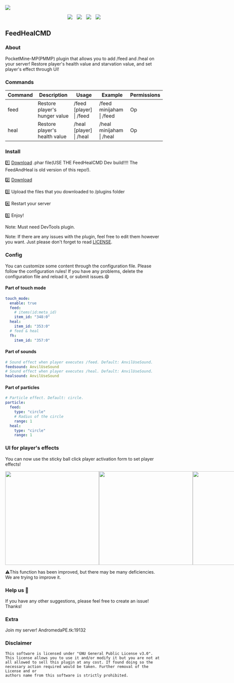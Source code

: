 <p align="center" style="display:flex;flex-direction: column;">
<img src="https://github.com/minijaham/FeedHealCMD/blob/master/img/Steak.png?raw=true">
</p>
<p align="center">
<a href="http://hits.dwyl.com/minijaham/FeedHealCMD"><img src="http://hits.dwyl.com/minijaham/FeedHealCMD.svg" style="margin:0 5px"></a>
<a href="https://github.com/minijaham/FeedHealCMD/blob/master/LICENSE"><img src="https://img.shields.io/github/license/minijaham/FeedHealCMD" style="margin:0 5px"></a>
<a href="https://poggit.pmmp.io/ci/minijaham/FeedHealCMD"><img src="https://img.shields.io/badge/-Download-blue" style="margin:0 5px"></a>
<a href="https://bit.ly/APEdiscord"><img src="https://img.shields.io/badge/Discord-AndromedaPE-brightgreen?logo=discord" style="margin:0 5px"></a>
</p>

## FeedHealCMD

### About

PocketMine-MP(PMMP) plugin that allows you to add /feed and /heal on your server!
Restore player's health value and starvation value, and set player's effect through UI!

### Commands

| Command | Description                   | Usage                   | Example                  | Permissions |
| ------- | ----------------------------- | ----------------------- | ------------------------ | ----------- |
| feed    | Restore player's hunger value | /feed [player] \| /feed | /feed minijaham \| /feed | Op          |
| heal    | Restore player's health value | /heal [player] \| /heal | /heal minijaham \| /heal | Op          |

### Install

:one: [Download](https://poggit.pmmp.io/ci/minijaham/FeedHealCMD) .phar file(USE THE FeedHealCMD Dev build!!!! The FeedAndHeal is old version of this repo!).

:two: [Download](https://github.com/zRains/GForm) 

:three: Upload the files that you downloaded to /plugins folder

:four: Restart your server

:five: Enjoy!

Note: Must need DevTools plugin.

Note: If there are any issues with the plugin, feel free to edit them however you want. Just please don't forget to read [LICENSE](https://github.com/minijaham/FeedHealCMD/blob/master/LICENSE).

### Config

You can customize some content through the configuration file. Please follow the configuration rules! If you have any problems, delete the configuration file and reload it, or submit issues.:smile:

#### Part of touch mode

```yaml
touch_mode:
  enable: true
  feed:
    # items(id:meta_id)
    item_id: "348:0"
  heal:
    item_id: "353:0"
  # feed & heal
  fh:
    item_id: "357:0"
```

#### Part of sounds

```yaml
# Sound effect when player executes /feed. Default: AnvilUseSound.
feedsound: AnvilUseSound
# Sound effect when player executes /heal. Default: AnvilUseSound.
healsound: AnvilUseSound
```

#### Part of particles

```yaml
# Particle effect. Default: circle.
particle:
  feed:
    type: "circle"
    # Radius of the circle
    range: 1
  heal:
    type: "circle"
    range: 1
```

### UI for player's effects

You can now use the sticky ball click player activation form to set player effects!

<div style="display:flex;">
<img src="https://github.com/minijaham/FeedHealCMD/blob/extend/img/1.jpg?raw=true" width="300px">
<img src="https://github.com/minijaham/FeedHealCMD/blob/extend/img/2.jpg?raw=true" width="300px">
<img src="https://github.com/minijaham/FeedHealCMD/blob/extend/img/3.jpg?raw=true" width="300px">
<img src="https://github.com/minijaham/FeedHealCMD/blob/extend/img/4.jpg?raw=true" width="300px">
</div>

:warning:This function has been improved, but there may be many deficiencies. We are trying to improve it.

### Help us :wave:

If you have any other suggestions, please feel free to create an issue! Thanks!

### Extra

Join my server! AndromedaPE.tk:19132

### Disclaimer

```
This software is licensed under "GNU General Public License v3.0".
This license allows you to use it and/or modify it but you are not at
all allowed to sell this plugin at any cost. If found doing so the
necessary action required would be taken. Further removal of the License and or
authors name from this software is strictly prohibited.
```
